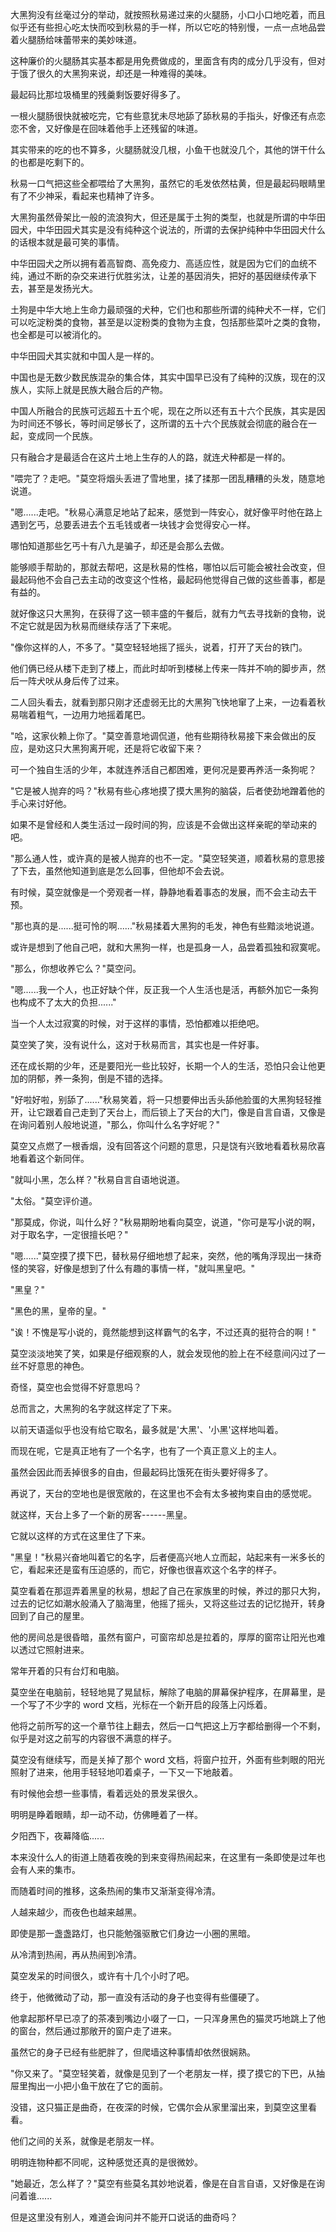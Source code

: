 <link rel="stylesheet" href="../../styles/text.css" />

大黑狗没有丝毫过分的举动，就按照秋易递过来的火腿肠，小口小口地吃着，而且似乎还有些担心吃太快而咬到秋易的手一样，所以它吃的特别慢，一点一点地品尝着火腿肠给味蕾带来的美妙味道。

这种廉价的火腿肠其实基本都是用免费做成的，里面含有肉的成分几乎没有，但对于饿了很久的大黑狗来说，却还是一种难得的美味。

最起码比那垃圾桶里的残羹剩饭要好得多了。

一根火腿肠很快就被吃完，它有些意犹未尽地舔了舔秋易的手指头，好像还有点恋恋不舍，又好像是在回味着他手上还残留的味道。

其实带来的吃的也不算多，火腿肠就没几根，小鱼干也就没几个，其他的饼干什么的也都是吃剩下的。

秋易一口气把这些全都喂给了大黑狗，虽然它的毛发依然枯黄，但是最起码眼睛里有了不少神采，看起来也精神了许多。

大黑狗虽然骨架比一般的流浪狗大，但还是属于土狗的类型，也就是所谓的中华田园犬，中华田园犬其实是没有纯种这个说法的，所谓的去保护纯种中华田园犬什么的话根本就是最可笑的事情。

中华田园犬之所以拥有着高智商、高免疫力、高适应性，就是因为它们的血统不纯，通过不断的杂交来进行优胜劣汰，让差的基因消失，把好的基因继续传承下去，甚至是发扬光大。

土狗是中华大地上生命力最顽强的犬种，它们也和那些所谓的纯种犬不一样，它们可以吃淀粉类的食物，甚至是以淀粉类的食物为主食，包括那些菜叶之类的食物，也全都是可以被消化的。

中华田园犬其实就和中国人是一样的。

中国也是无数少数民族混杂的集合体，其实中国早已没有了纯种的汉族，现在的汉族人，实际上就是民族大融合后的产物。

中国人所融合的民族可远超五十五个呢，现在之所以还有五十六个民族，其实是因为时间还不够长，等时间足够长了，这所谓的五十六个民族就会彻底的融合在一起，变成同一个民族。

只有融合才是最适合在这片土地上生存的人的路，就连犬种都是一样的。

"喂完了？走吧。"莫空将烟头丢进了雪地里，揉了揉那一团乱糟糟的头发，随意地说道。

"嗯......走吧。"秋易心满意足地站了起来，感觉到一阵安心，就好像平时他在路上遇到乞丐，总要丢进去个五毛钱或者一块钱才会觉得安心一样。

哪怕知道那些乞丐十有八九是骗子，却还是会那么去做。

能够顺手帮助的，那就去帮吧，这是秋易的性格，哪怕以后可能会被社会改变，但最起码他不会自己去主动的改变这个性格，最起码他觉得自己做的这些善事，都是有益的。

就好像这只大黑狗，在获得了这一顿丰盛的午餐后，就有力气去寻找新的食物，说不定它就是因为秋易而继续存活了下来呢。

"像你这样的人，不多了。"莫空轻轻地摇了摇头，说着，打开了天台的铁门。

他们俩已经从楼下走到了楼上，而此时却听到楼梯上传来一阵并不响的脚步声，然后一阵犬吠从身后传了过来。

二人回头看去，就看到那只刚才还虚弱无比的大黑狗飞快地窜了上来，一边看着秋易喘着粗气，一边用力地摇着尾巴。

"哈，这家伙赖上你了。"莫空善意地调侃道，他有些期待秋易接下来会做出的反应，是劝这只大黑狗离开呢，还是将它收留下来？

可一个独自生活的少年，本就连养活自己都困难，更何况是要再养活一条狗呢？

"它是被人抛弃的吗？"秋易有些心疼地摸了摸大黑狗的脑袋，后者使劲地蹭着他的手心来讨好他。

如果不是曾经和人类生活过一段时间的狗，应该是不会做出这样亲昵的举动来的吧。

"那么通人性，或许真的是被人抛弃的也不一定。"莫空轻笑道，顺着秋易的意思接了下去，虽然他知道到底是怎么回事，但他却不会去说。

有时候，莫空就像是一个旁观者一样，静静地看着事态的发展，而不会主动去干预。

"那也真的是......挺可怜的啊......"秋易揉着大黑狗的毛发，神色有些黯淡地说道。

或许是想到了他自己吧，就和大黑狗一样，也是孤身一人，品尝着孤独和寂寞呢。

"那么，你想收养它么？"莫空问。

"嗯......我一个人，也正好缺个伴，反正我一个人生活也是活，再额外加它一条狗也构成不了太大的负担......"

当一个人太过寂寞的时候，对于这样的事情，恐怕都难以拒绝吧。

莫空笑了笑，没有说什么，这对于秋易而言，其实也是一件好事。

还在成长期的少年，还是要阳光一些比较好，长期一个人的生活，恐怕只会让他更加的阴郁，养一条狗，倒是不错的选择。

"好啦好啦，别舔了......"秋易笑着，将一只想要伸出舌头舔他脸蛋的大黑狗轻轻推开，让它跟着自己走到了天台上，而后锁上了天台的大门，像是自言自语，又像是在询问着别人般地说道，"那么，你叫什么名字好呢？"

莫空又点燃了一根香烟，没有回答这个问题的意思，只是饶有兴致地看着秋易欣喜地看着这个新同伴。

"就叫小黑，怎么样？"秋易自言自语地说道。

"太俗。"莫空评价道。

"那莫成，你说，叫什么好？"秋易期盼地看向莫空，说道，"你可是写小说的啊，对于取名字，一定很擅长吧？"

"嗯......"莫空摸了摸下巴，替秋易仔细地想了起来，突然，他的嘴角浮现出一抹奇怪的笑容，好像是想到了什么有趣的事情一样，"就叫黑皇吧。"

"黑皇？"

"黑色的黑，皇帝的皇。"

"诶！不愧是写小说的，竟然能想到这样霸气的名字，不过还真的挺符合的啊！"

莫空淡淡地笑了笑，如果是仔细观察的人，就会发现他的脸上在不经意间闪过了一丝不好意思的神色。

奇怪，莫空也会觉得不好意思吗？

总而言之，大黑狗的名字就这样定了下来。

以前天语遥似乎也没有给它取名，最多就是'大黑'、'小黑'这样地叫着。

而现在呢，它是真正地有了一个名字，也有了一个真正意义上的主人。

虽然会因此而丢掉很多的自由，但最起码比饿死在街头要好得多了。

再说了，天台的空地也是很宽敞的，在这里也不会有太多被拘束自由的感觉呢。

就这样，天台上多了一个新的房客------黑皇。

它就以这样的方式在这里住了下来。

"黑皇！"秋易兴奋地叫着它的名字，后者便高兴地人立而起，站起来有一米多长的它，看起来还是蛮有压迫感的，而它，好像也很喜欢这个名字的样子。

莫空看着在那逗弄着黑皇的秋易，想起了自己在家族里的时候，养过的那只大狗，过去的记忆如潮水般涌入了脑海里，他摇了摇头，又将这些过去的记忆抛开，转身回到了自己的屋里。

他的房间总是很昏暗，虽然有窗户，可窗帘却总是拉着的，厚厚的窗帘让阳光也难以透过它照射进来。

常年开着的只有台灯和电脑。

莫空坐在电脑前，轻轻地晃了晃鼠标，解除了电脑的屏幕保护程序，在屏幕里，是一个写了不少字的 word 文档，光标在一个新开启的段落上闪烁着。

他将之前所写的这一个章节往上翻去，然后一口气把这上万字都给删得一个不剩，似乎是对这之前写的内容很不满意的样子。

莫空没有继续写，而是关掉了那个 word 文档，将窗户拉开，外面有些刺眼的阳光照射了进来，他用手轻轻地叩着桌子，一下又一下地敲着。

有时候他会想一些事情，看着远处的景发呆很久。

明明是睁着眼睛，却一动不动，仿佛睡着了一样。

夕阳西下，夜幕降临......

本来没什么人的街道上随着夜晚的到来变得热闹起来，在这里有一条即使是过年也会有人来的集市。

而随着时间的推移，这条热闹的集市又渐渐变得冷清。

人越来越少，而夜色也越来越黑。

即使是那一盏盏路灯，也只能勉强驱散它们身边一小圈的黑暗。

从冷清到热闹，再从热闹到冷清。

莫空发呆的时间很久，或许有十几个小时了吧。

终于，他微微动了动，那一直没有活动的身子也变得有些僵硬了。

他拿起那杯早已凉了的茶凑到嘴边小啜了一口，一只浑身黑色的猫灵巧地跳上了他的窗台，然后通过那敞开的窗户走了进来。

虽然它的身子已经有些肥胖了，但爬墙这种事情却依然很娴熟。

"你又来了。"莫空轻笑着，就像是见到了一个老朋友一样，摸了摸它的下巴，从抽屉里掏出一小把小鱼干放在了它的面前。

没错，这只猫正是曲奇，在夜深的时候，它偶尔会从家里溜出来，到莫空这里看看。

他们之间的关系，就像是老朋友一样。

明明连物种都不同呢，这种感觉还真的是很微妙。

"她最近，怎么样了？"莫空有些莫名其妙地说着，像是在自言自语，又好像是在询问着谁......

但是这里没有别人，难道会询问并不能开口说话的曲奇吗？
